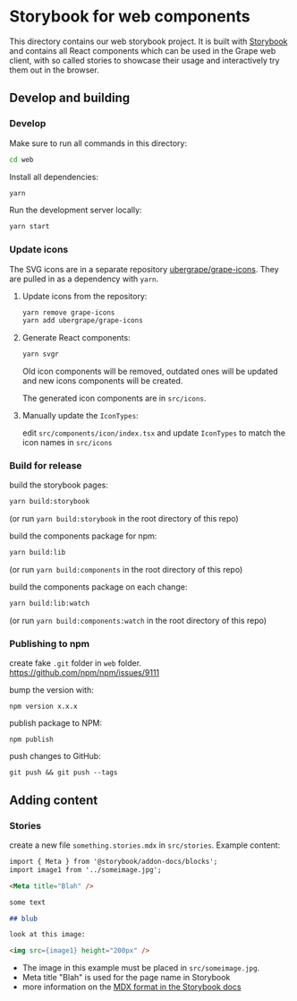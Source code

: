 # Storybook for web components

This directory contains our web storybook project. It is built with [Storybook](https://storybook.js.org/) and contains all React components which can be used in the Grape web client, with so called stories to showcase their usage and interactively try them out in the browser.

## Develop and building

### Develop

Make sure to run all commands in this directory:

```bash
cd web
```

Install all dependencies:

```bash
yarn
```

Run the development server locally:

```bash
yarn start
```

### Update icons

The SVG icons are in a separate repository [ubergrape/grape-icons](https://github.com/ubergrape/grape-icons). They are pulled in as a dependency with `yarn`.

1. Update icons from the repository:

    ```bash
    yarn remove grape-icons
    yarn add ubergrape/grape-icons
    ```

2. Generate React components:

    ```bash
    yarn svgr
    ```

    Old icon components will be removed, outdated ones will be updated and new icons components will be created.

    The generated icon components are in `src/icons`.

3. Manually update the `IconTypes`:

    edit `src/components/icon/index.tsx` and update `IconTypes` to match the icon names in `src/icons`

### Build for release

build the storybook pages:

```bash
yarn build:storybook
```

(or run `yarn build:storybook` in the root directory of this repo)

build the components package for npm:

```bash
yarn build:lib
```

(or run `yarn build:components` in the root directory of this repo)

build the components package on each change:

```bash
yarn build:lib:watch
```

(or run `yarn build:components:watch` in the root directory of this repo)

### Publishing to npm

create fake `.git` folder in `web` folder.
https://github.com/npm/npm/issues/9111

bump the version with:
```
npm version x.x.x
```

publish package to NPM:
```
npm publish
```

push changes to GitHub:
```
git push && git push --tags
```

## Adding content

### Stories

create a new file `something.stories.mdx` in `src/stories`. Example content:

```markdown
import { Meta } from '@storybook/addon-docs/blocks';
import image1 from '../someimage.jpg';

<Meta title="Blah" />

some text

## blub

look at this image:

<img src={image1} height="200px" />

```

* The image in this example must be placed in `src/someimage.jpg`.
* Meta title "Blah" is used for the page name in Storybook
* more information on the [MDX format in the Storybook docs](https://storybook.js.org/docs/react/api/mdx)
